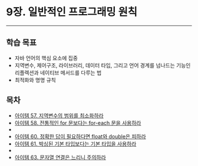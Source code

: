# 9장. 일반적인 프로그래밍 원칙

---

## 학습 목표

- 자바 언어의 핵심 요소에 집중
- 지역변수, 제어구조, 라이브러리, 데이터 타입, 그리고 언어 경계를 넘나드는 기능인 리플렉션과 네이티브 메서드를 다루는 법
- 최적화와 명명 규칙

## 목차

- [아이템 57. 지역변수의 범위를 최소화하라](아이템%2057.%20지역변수의%20범위를%20최소화하라.md)
- [아이템 58. 전통적인 for 문보다는 for-each 문을 사용하라](아이템%2058.%20전통적인%20for%20문보다는%20for-each%20문을%20사용하라.md)
- 
- [아이템 60. 정확한 답이 필요하다면 float와 double은 피하라](아이템%2060.%20정확한%20답이%20필요하다면%20float와%20double은%20피하라.md)
- [아이템 61. 박싱된 기본 타입보다는 기본 타입을 사용하라](아이템%2061.%20박싱된%20기본%20타입보다는%20기본%20타입을%20사용하라.md)
- 
- [아이템 63. 문자열 연결은 느리니 주의하라](아이템%2063.%20문자열%20연결은%20느리니%20주의하라.md)
